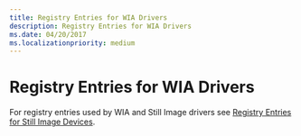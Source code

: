```yaml
---
title: Registry Entries for WIA Drivers
description: Registry Entries for WIA Drivers
ms.date: 04/20/2017
ms.localizationpriority: medium
---
```


# Registry Entries for WIA Drivers





For registry entries used by WIA and Still Image drivers see [Registry Entries for Still Image Devices](registry-entries-for-still-image-devices.md).

 

 





